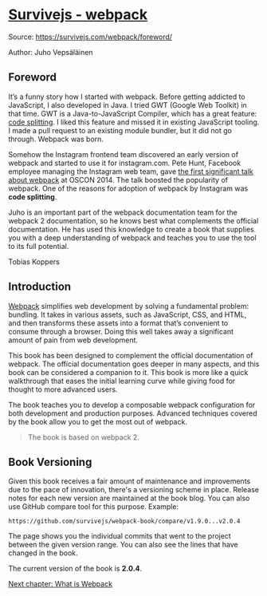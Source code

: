 # [Survivejs - webpack](https://survivejs.com/webpack/foreword/)

Source: https://survivejs.com/webpack/foreword/

Author: Juho Vepsäläinen

## Foreword

It’s a funny story how I started with webpack. Before getting addicted to JavaScript, I also developed in Java. I tried GWT (Google Web Toolkit) in that time. GWT is a Java-to-JavaScript Compiler, which has a great feature: [code splitting](http://www.gwtproject.org/doc/latest/DevGuideCodeSplitting.html). I liked this feature and missed it in existing JavaScript tooling. I made a pull request to an existing module bundler, but it did not go through. Webpack was born.

Somehow the Instagram frontend team discovered an early version of webpack and started to use it for instagram.com. Pete Hunt, Facebook employee managing the Instagram web team, gave [the first significant talk about webpack](https://www.youtube.com/watch?v=VkTCL6Nqm6Y) at OSCON 2014. The talk boosted the popularity of webpack. One of the reasons for adoption of webpack by Instagram was **code splitting**.

Juho is an important part of the webpack documentation team for the webpack 2 documentation, so he knows best what complements the official documentation. He has used this knowledge to create a book that supplies you with a deep understanding of webpack and teaches you to use the tool to its full potential.

Tobias Koppers

## Introduction

[Webpack](https://webpack.js.org/) simplifies web development by solving a fundamental problem: bundling. It takes in various assets, such as JavaScript, CSS, and HTML, and then transforms these assets into a format that’s convenient to consume through a browser. Doing this well takes away a significant amount of pain from web development.

This book has been designed to complement the official documentation of webpack. The official documentation goes deeper in many aspects, and this book can be considered a companion to it. This book is more like a quick walkthrough that eases the initial learning curve while giving food for thought to more advanced users.

The book teaches you to develop a composable webpack configuration for both development and production purposes. Advanced techniques covered by the book allow you to get the most out of webpack.

> The book is based on webpack 2.

## Book Versioning

Given this book receives a fair amount of maintenance and improvements due to the pace of innovation, there's a versioning scheme in place. Release notes for each new version are maintained at the book blog. You can also use GitHub compare tool for this purpose. Example:

```
https://github.com/survivejs/webpack-book/compare/v1.9.0...v2.0.4
```

The page shows you the individual commits that went to the project between the given version range. You can also see the lines that have changed in the book.

The current version of the book is **2.0.4**.

[Next chapter: What is Webpack](what-is-webpack.md)